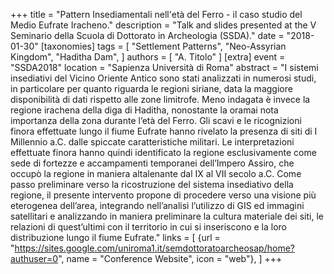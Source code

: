 +++
title = "Pattern Insediamentali nell'età del Ferro - il caso studio del Medio Eufrate Iracheno."
description = "Talk and slides presented at the V Seminario della Scuola di Dottorato in Archeologia (SSDA)."
date = "2018-01-30"
[taxonomies]
tags = [
  "Settlement Patterns",
  "Neo-Assyrian Kingdom",
  "Haditha Dam",
]
authors = [ "A. Titolo" ]
[extra]
event = "SSDA2018"
location = "Sapienza Università di Roma"
abstract = "I sistemi insediativi del Vicino Oriente Antico sono stati analizzati in numerosi studi, in particolare per quanto riguarda le regioni siriane, data la maggiore disponibilità di dati rispetto alle zone limitrofe. Meno indagata è invece la regione irachena della diga di Haditha, nonostante la oramai nota importanza della zona durante l’età del Ferro. Gli scavi e le ricognizioni finora effettuate lungo il fiume Eufrate hanno rivelato la presenza di siti di I Millennio a.C. dalle spiccate caratteristiche militari. Le interpretazioni effettuate finora hanno quindi identificato la regione esclusivamente come sede di fortezze e accampamenti temporanei dell’Impero Assiro, che occupò la regione in maniera altalenante dal IX al VII secolo a.C. Come passo preliminare verso la ricostruzione del sistema insediativo della regione, il presente intervento propone di procedere verso una visione più eterogenea dell’area, integrando nell’analisi l’utilizzo di GIS ed immagini satellitari e analizzando in maniera preliminare la cultura materiale dei siti, le relazioni di quest’ultimi con il territorio in cui si inseriscono e la loro distribuzione lungo il fiume Eufrate."
links = [
    {url = "https://sites.google.com/uniroma1.it/semdottoratoarcheosap/home?authuser=0", name = "Conference Website", icon = "web"},
]
+++


